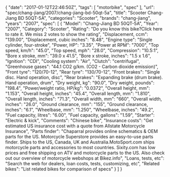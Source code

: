 {
    "date": "2017-01-12T22:46:50Z",
    "tags": [
        "motorbike",
        "spec"
    ],
    "url": "spec\/chang-jiang\/2007\/chang-jiang-bd-50qt-5a",
    "title": "Scooter Chang-Jiang BD 50QT-5A",
    "categories": "Scooter",
    "brands": "chang-jiang",
    "years": "2007",
    "spec": [
        {
            "Model": "Chang-Jiang BD 50QT-5A",
            "Year": "2007",
            "Category": "Scooter",
            "Rating": "Do you know this bike?Click here to rate it. We miss 2 votes to show the rating",
            "Displacement, ccm": "139.00",
            "Displacement, cubic inches": "8.48",
            "Engine type": "Single cylinder, four-stroke",
            "Power, HP": "3.35",
            "Power at RPM": "7000",
            "Top speed, km\/h": "45.0",
            "Top speed, mph": "28.0",
            "Compression": "10.5:1",
            "Bore x stroke, mm": "39.0 x 41.5",
            "Bore x stroke, inches": "1.5 x 1.6",
            "Ignition": "CDI",
            "Cooling system": "Air",
            "Clutch": "centrifugal",
            "Greenhouse gases": "44.1 CO2 g\/km. (CO2 - Carbon dioxide emission)",
            "Front tyre": "120\/70-12",
            "Rear tyre": "130\/70-12",
            "Front brakes": "Single disc. Hand operation, disc",
            "Rear brakes": "Expanding brake (drum brake). Hand operation, drum",
            "Dry weight, kg": "90.0",
            "Dry weight, pounds": "198.4",
            "Power\/weight ratio, HP\/kg": "0.0372",
            "Overall height, mm": "1.153",
            "Overall height, inches": "45.4",
            "Overall length, mm": "1.810",
            "Overall length, inches": "71.3",
            "Overall width, mm": "660",
            "Overall width, inches": "26.0",
            "Ground clearance, mm": "155",
            "Ground clearance, inches": "6.1",
            "Wheelbase, mm": "1.250",
            "Wheelbase, inches": "49.2",
            "Fuel capacity, litres": "6.00",
            "Fuel capacity, gallons": "1.59",
            "Starter": "Electric & kick",
            "Comments": "Chinese bike",
            "Insurance costs": "Get estimated US insurance cost with a quote from Allstate Motorcycle Insurance",
            "Parts finder": "Chaparral provides online schematics & OEM parts for the US.   Motorcycle Superstore provides an easy-to-use parts finder. Ships to the US, Canada, UK and Australia.MotoSport.com ships motorcycle parts and accessories to most countries.    Sixity.com has low prices and free shipping on ATV and motorcycle parts to the US. Also check out our overview of motorcycle webshops at Bikez.info",
            "Loans, tests, etc": "Search the web for dealers, loan costs, tests, customizing, etc",
            "Related bikes": "List related bikes for comparison of specs"
        }
    ]
}